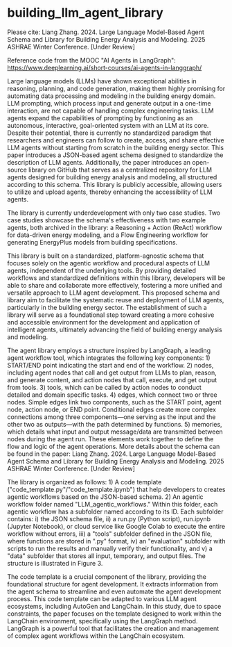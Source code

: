 # building_llm_agent_library

Please cite: Liang Zhang. 2024. Large Language Model-Based Agent Schema and Library for Building Energy Analysis and Modeling. 2025 ASHRAE Winter Conference. [Under Review]

Reference code from the MOOC "AI Agents in LangGraph": https://www.deeplearning.ai/short-courses/ai-agents-in-langgraph/

Large language models (LLMs) have shown exceptional abilities in reasoning, planning, and code generation, making them highly promising for automating data processing and modeling in the building energy domain. LLM prompting, which process input and generate output in a one-time interaction, are not capable of handling complex engineering tasks. LLM agents expand the capabilities of prompting by functioning as an autonomous, interactive, goal-oriented system with an LLM at its core. Despite their potential, there is currently no standardized paradigm that researchers and engineers can follow to create, access, and share effective LLM agents without starting from scratch in the building energy sector. This paper introduces a JSON-based agent schema designed to standardize the description of LLM agents. Additionally, the paper introduces an open-source library on GitHub that serves as a centralized repository for LLM agents designed for building energy analysis and modeling, all structured according to this schema. This library is publicly accessible, allowing users to utilize and upload agents, thereby enhancing the accessibility of LLM agents.

The library is currently underdevelopment with only two case studies. Two case studies showcase the schema's effectiveness with two example agents, both archived in the library: a Reasoning + Action (ReAct) workflow for data-driven energy modeling, and a Flow Engineering workflow for generating EnergyPlus models from building specifications.

This library is built on a standardized, platform-agnostic schema that focuses solely on the agentic workflow and procedural aspects of LLM agents, independent of the underlying tools. By providing detailed workflows and standardized definitions within this library, developers will be able to share and collaborate more effectively, fostering a more unified and versatile approach to LLM agent development. This proposed schema and library aim to facilitate the systematic reuse and deployment of LLM agents, particularly in the building energy sector. The establishment of such a library will serve as a foundational step toward creating a more cohesive and accessible environment for the development and application of intelligent agents, ultimately advancing the field of building energy analysis and modeling.

The agent library employs a structure inspired by LangGraph, a leading agent workflow tool, which integrates the following key components: 1) START/END point indicating the start and end of the workflow. 2) nodes, including agent nodes that call and get output from LLMs to plan, reason, and generate content, and action nodes that call, execute, and get output from tools. 3) tools, which can be called by action nodes to conduct detailed and domain specific tasks. 4) edges, which connect two or three nodes. Simple edges link two components, such as the START point, agent node, action node, or END point. Conditional edges create more complex connections among three components—one serving as the input and the other two as outputs—with the path determined by functions. 5) memories, which details what input and output message/data are transmitted between nodes during the agent run. These elements work together to define the flow and logic of the agent operations. More details about the schema can be found in the paper: Liang Zhang. 2024. Large Language Model-Based Agent Schema and Library for Building Energy Analysis and Modeling. 2025 ASHRAE Winter Conference. [Under Review]

The library is organized as follows: 1) A code template ("code_template.py"/"code_template.ipynb") that help developers to creates agentic workflows based on the JSON-based schema. 2) An agentic workflow folder named "LLM_agentic_workflows." Within this folder, each agentic workflow has a subfolder named according to its ID. Each subfolder contains: i) the JSON schema file, ii) a run.py (Python script), run.ipynb (Jupyter Notebook), or cloud service like Google Colab to execute the entire workflow without errors, iii) a "tools" subfolder defined in the JSON file, where functions are stored in ".py" format, iv) an "evaluation" subfolder with scripts to run the results and manually verify their functionality, and v) a "data" subfolder that stores all input, temporary, and output files. The structure is illustrated in Figure 3.

The code template is a crucial component of the library, providing the foundational structure for agent development. It extracts information from the agent schema to streamline and even automate the agent development process. This code template can be adapted to various LLM agent ecosystems, including AutoGen and LangChain. In this study, due to space constraints, the paper focuses on the template designed to work within the LangChain environment, specifically using the LangGraph method. LangGraph is a powerful tool that facilitates the creation and management of complex agent workflows within the LangChain ecosystem.

